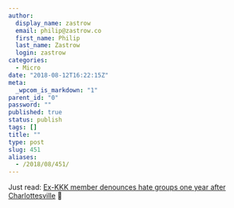 ```yaml
---
author:
  display_name: zastrow
  email: philip@zastrow.co
  first_name: Philip
  last_name: Zastrow
  login: zastrow
categories:
  - Micro
date: "2018-08-12T16:22:15Z"
meta:
  _wpcom_is_markdown: "1"
parent_id: "0"
password: ""
published: true
status: publish
tags: []
title: ""
type: post
slug: 451
aliases:
  - /2018/08/451/
---
```

<p>Just read: <a href="https://www.nbcnews.com/news/us-news/ex-kkk-member-denounces-hate-groups-one-year-after-rallying-n899326">Ex-KKK member denounces hate groups one year after Charlottesville</a> 📰</p>
